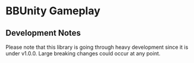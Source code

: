 # BBUnity Gameplay

## Development Notes

Please note that this library is going through heavy development since it is under v1.0.0. Large breaking changes could occur at any point.